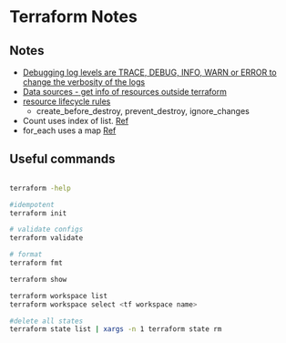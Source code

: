 # Terraform Notes


## Notes
- [Debugging log levels are TRACE, DEBUG, INFO, WARN or ERROR to change the verbosity of the logs](https://www.terraform.io/docs/internals/debugging.html)
- [Data sources - get info of resources outside terraform](https://www.terraform.io/docs/language/data-sources/index.html)
- [resource lifecycle rules](https://www.terraform.io/docs/language/meta-arguments/lifecycle.html)
  -  create_before_destroy, prevent_destroy, ignore_changes
-  Count uses index of list. [Ref](https://www.terraform.io/docs/language/meta-arguments/count.html)
-  for_each uses a map [Ref](https://www.terraform.io/docs/language/meta-arguments/for_each.html)

## Useful commands

```bash

terraform -help

#idempotent
terraform init

# validate configs
terraform validate

# format
terraform fmt

terraform show

terraform workspace list
terraform workspace select <tf workspace name>

#delete all states
terraform state list | xargs -n 1 terraform state rm
```
